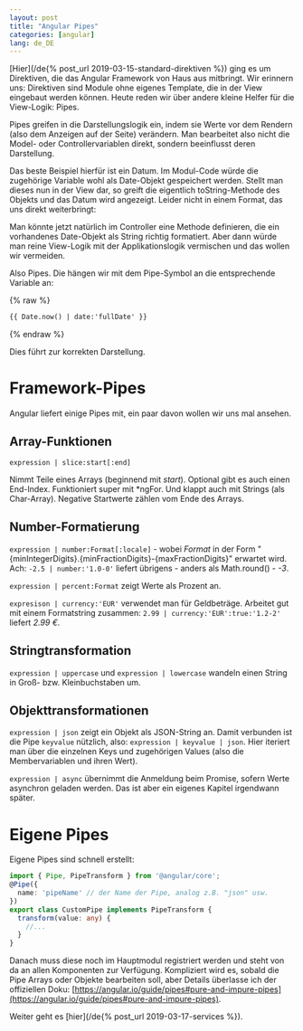 ```yaml
---
layout: post
title: "Angular Pipes"
categories: [angular]
lang: de_DE
---
```


[Hier](/de{% post_url 2019-03-15-standard-direktiven %}) ging es um Direktiven, die das Angular Framework von Haus aus mitbringt. Wir erinnern uns: Direktiven sind Module ohne eigenes Template, die in der View eingebaut werden können. Heute reden wir über andere kleine Helfer für die View-Logik: Pipes.

<!--more-->

Pipes greifen in die Darstellungslogik ein, indem sie Werte vor dem Rendern (also dem Anzeigen auf der Seite) verändern. Man bearbeitet also nicht die Model- oder Controllervariablen direkt, sondern beeinflusst deren Darstellung.

Das beste Beispiel hierfür ist ein Datum. Im Modul-Code würde die zugehörige Variable wohl als Date-Objekt gespeichert werden. Stellt man dieses nun in der View dar, so greift die eigentlich toString-Methode des Objekts und das Datum wird angezeigt. Leider nicht in einem Format, das uns direkt weiterbringt:

_<script>document.write(Date.now())</script>_

Man könnte jetzt natürlich im Controller eine Methode definieren, die ein vorhandenes Date-Objekt als String richtig formatiert. Aber dann würde man reine View-Logik mit der Applikationslogik vermischen und das wollen wir vermeiden.

Also Pipes. Die hängen wir mit dem Pipe-Symbol an die entsprechende Variable an:

{% raw %}
```html
{{ Date.now() | date:'fullDate' }}
```
{% endraw %}

Dies führt zur korrekten Darstellung.

# Framework-Pipes

Angular liefert einige Pipes mit, ein paar davon wollen wir uns mal ansehen.

## Array-Funktionen

``expression | slice:start[:end]``

Nimmt Teile eines Arrays (beginnend mit _start_). Optional gibt es auch einen End-Index. Funktioniert super mit \*ngFor. Und klappt auch mit Strings (als Char-Array). Negative Startwerte zählen vom Ende des Arrays.

## Number-Formatierung

``expression | number:Format[:locale]`` - wobei _Format_ in der Form "{minIntegerDigits}.{minFractionDigits}-{maxFractionDigits}" erwartet wird. Ach: ``-2.5 | number:'1.0-0'`` liefert übrigens - anders als Math.round() - _-3_.

``expression | percent:Format`` zeigt Werte als Prozent an.

``expresison | currency:'EUR'`` verwendet man für Geldbeträge. Arbeitet gut mit einem Formatstring zusammen: ``2.99 | currency:'EUR':true:'1.2-2'`` liefert _2.99 €_.

## Stringtransformation

``expression | uppercase`` und ``expression | lowercase`` wandeln einen String in Groß- bzw. Kleinbuchstaben um.

## Objekttransformationen

``expression | json`` zeigt ein Objekt als JSON-String an. Damit verbunden ist die Pipe ``keyvalue`` nützlich, also:
``expression | keyvalue | json``. Hier iteriert man über die einzelnen Keys und zugehörigen Values (also die Membervariablen und ihren Wert).

``expression | async`` übernimmt die Anmeldung beim Promise, sofern Werte asynchron geladen werden. Das ist aber ein eigenes Kapitel irgendwann später.

# Eigene Pipes

Eigene Pipes sind schnell erstellt:

```typescript
import { Pipe, PipeTransform } from '@angular/core';
@Pipe({
  name: 'pipeName' // der Name der Pipe, analog z.B. "json" usw.
})
export class CustomPipe implements PipeTransform {
  transform(value: any) {
    //...
  }
}
```

Danach muss diese noch im Hauptmodul registriert werden und steht von da an allen Komponenten zur Verfügung. Kompliziert wird es, sobald die Pipe Arrays oder Objekte bearbeiten soll, aber Details überlasse ich der offiziellen Doku: [https://angular.io/guide/pipes#pure-and-impure-pipes](https://angular.io/guide/pipes#pure-and-impure-pipes).

Weiter geht es [hier](/de{% post_url 2019-03-17-services %}).
